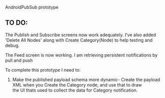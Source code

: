 AndroidPubSub prototype

TO DO:
--------------------------------------------------------------------------------------------------
The Publish and Subscribe screens now work adequately.
I've also added 'Delete All Nodes' along with Create Category(Node) to help testing and debug.

The Feed screen is now working. I am retrieving persistent notifications by pull and push

To complete this prototype I need to:


1. Make the published payload schema more dynamic- Create the payload XML when you Create the Category node, and use that to draw    
   the UI thats used to collect the data for Category notification.
   


